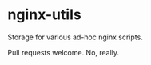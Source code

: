nginx-utils
===========

Storage for various ad-hoc nginx scripts.

Pull requests welcome. No, really.
